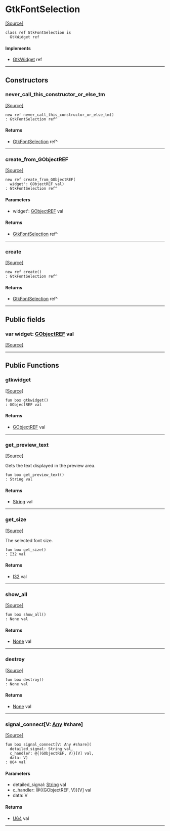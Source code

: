 # GtkFontSelection
<span class="source-link">[[Source]](src/gtk3/GtkFontSelection.md#L6)</span>
```pony
class ref GtkFontSelection is
  GtkWidget ref
```

#### Implements

* [GtkWidget](gtk3-GtkWidget.md) ref

---

## Constructors

### never_call_this_constructor_or_else_tm
<span class="source-link">[[Source]](src/gtk3/GtkFontSelection.md#L10)</span>


```pony
new ref never_call_this_constructor_or_else_tm()
: GtkFontSelection ref^
```

#### Returns

* [GtkFontSelection](gtk3-GtkFontSelection.md) ref^

---

### create_from_GObjectREF
<span class="source-link">[[Source]](src/gtk3/GtkFontSelection.md#L13)</span>


```pony
new ref create_from_GObjectREF(
  widget': GObjectREF val)
: GtkFontSelection ref^
```
#### Parameters

*   widget': [GObjectREF](gtk3-..-gobject-GObjectREF.md) val

#### Returns

* [GtkFontSelection](gtk3-GtkFontSelection.md) ref^

---

### create
<span class="source-link">[[Source]](src/gtk3/GtkFontSelection.md#L17)</span>


```pony
new ref create()
: GtkFontSelection ref^
```

#### Returns

* [GtkFontSelection](gtk3-GtkFontSelection.md) ref^

---

## Public fields

### var widget: [GObjectREF](gtk3-..-gobject-GObjectREF.md) val
<span class="source-link">[[Source]](src/gtk3/GtkFontSelection.md#L7)</span>



---

## Public Functions

### gtkwidget
<span class="source-link">[[Source]](src/gtk3/GtkFontSelection.md#L9)</span>


```pony
fun box gtkwidget()
: GObjectREF val
```

#### Returns

* [GObjectREF](gtk3-..-gobject-GObjectREF.md) val

---

### get_preview_text
<span class="source-link">[[Source]](src/gtk3/GtkFontSelection.md#L63)</span>


Gets the text displayed in the preview area.


```pony
fun box get_preview_text()
: String val
```

#### Returns

* [String](builtin-String.md) val

---

### get_size
<span class="source-link">[[Source]](src/gtk3/GtkFontSelection.md#L71)</span>


The selected font size.


```pony
fun box get_size()
: I32 val
```

#### Returns

* [I32](builtin-I32.md) val

---

### show_all
<span class="source-link">[[Source]](src/gtk3/GtkWidget.md#L4)</span>


```pony
fun box show_all()
: None val
```

#### Returns

* [None](builtin-None.md) val

---

### destroy
<span class="source-link">[[Source]](src/gtk3/GtkWidget.md#L7)</span>


```pony
fun box destroy()
: None val
```

#### Returns

* [None](builtin-None.md) val

---

### signal_connect\[V: [Any](builtin-Any.md) #share\]
<span class="source-link">[[Source]](src/gtk3/GtkWidget.md#L10)</span>


```pony
fun box signal_connect[V: Any #share](
  detailed_signal: String val,
  c_handler: @{(GObjectREF, V)}[V] val,
  data: V)
: U64 val
```
#### Parameters

*   detailed_signal: [String](builtin-String.md) val
*   c_handler: @{(GObjectREF, V)}[V] val
*   data: V

#### Returns

* [U64](builtin-U64.md) val

---

